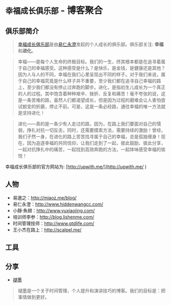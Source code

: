 # `幸福成长俱乐部` - 博客聚合

## 俱乐部简介

> [幸福成长俱乐部](http://upwith.me/)是由[易仁永澄](http://www.hiddenwangcc.com/)发起的个人成长的俱乐部。俱乐部关注: **幸福**和**进化**。

> 幸福——是每个人生命的终极目标。我们的一生，终其根本都是在追寻着属于自己的幸福感受。这种感受是什么？是快乐，是金钱，是健康还是其他？因为人与人的不同，幸福在我们心里呈现出不同的样子。对于我们来说，属于自己的幸福究竟是什么样子并不重要，至少我们都在追寻自己幸福的路上，至少我们都没有停止过奔跑的脚步。进化，是指初生儿成长为一个真正的人的过程。其中饱含着种种艰辛、挫折、反复和痛苦！毫不夸张的说，这是一条苦难的路，虽然人们都渴望成长，但是因为过程的磨难会让人害怕尝试蜕变的折磨，停止不前。可是，这是一条必经路，通往幸福的唯一方法就是坚持进化！

> 进化——真的是一条少有人走过的路，因为，在路上我们要面对自己的懦弱，挣扎对抗一切反击，同时，还需要摸索方法，需要持续的激励！曾经，我们孑然一身，在进化的路上苦苦找寻属于自己的幸福，总是孤独缠身！现在，因为追逐幸福的共同信仰，让我们走到了一起，彼此鼓励、彼此分享，一起对抗挣扎中的痛苦，一起找到高效奔跑的方法，一起体味感受幸福的愉悦！


幸福成长俱乐部的官方网站为: [http://upwith.me/](http://upwith.me/ )

## 人物

* 易邈之：http://miaoz.me/blog/  
* 易仁永澄：http://www.hiddenwangcc.com/  
* 小靜·魚翅：http://www.yuxiaojing.com/  
* 培训师李参：http://blog.lishenme.com/  
* 时间管理技师：http://www.gtdlife.com/  
* 王小杰在路上：http://scalpel.me/  

## 工具



## 分享

* [褪墨](http://www.mifengtd.cn/)

> 褪墨是一个关于时间管理，个人提升和演讲技巧的博客。我们的目标是：把事情做到更好。



